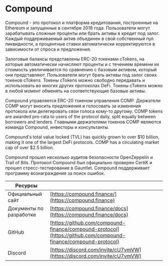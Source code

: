 # Compound

Compound - это протокол и платформа кредитования, построенные на Ethereum и запущенные в сентябре 2018 года. Пользователи могут зарабатывать сложные проценты или брать активы в кредит под залог. Каждый поддерживаемый актив объединен в свой собственный пул ликвидности, а процентные ставки автоматически корректируются в зависимости от спроса и предложения.

Залоговые балансы представлены ERC-20 токенами cTokens, на которые автоматически начисляют проценты и с течением времени их стоимость увеличивается по сравнению с базовым активом, который они представляют. Пользователи могут брать активы под залог своих токенов cTokens. Токены cTokens можно свободно передавать и использовать во многих других протоколах DeFi. Токены cTokens можно в любой момент обменять на соответствующие базовые активы.

Compound управляется ERC-20 токеном управления COMP. Держатели COMP могут вносить предложения и голосовать за изменения протокола или делегировать свои голоса кому-то другому. COMP tokens are awarded pro-rata to users of the protocol daily, split equally between borrowers and lenders. Главными держателями токенов COMP являются команда Compound, инвесторы и консультанты.

Compound's total value locked (TVL) has quickly grown to over $10 billion, making it one of the largest DeFi protocols. COMP has a circulating market cap of over $2.5 billion.

Compound прошел несколько аудитов безопасности OpenZeppelin и Trail of Bits. Протокол Compound был официально проверен CertiK и прошел стресс-тестирование в Gauntlet. Compound поддерживает программу вознаграждения за поиск ошибок.

| Ресурсы                 |                                                                                                                |
| ----------------------- | -------------------------------------------------------------------------------------------------------------- |
| Официальный сайт        | [https://compound.finance/](https://compound.finance)                                                          |
| Документы по разработке | [https://compound.finance/docs](https://compound.finance/docs)                                                 |
| GitHub                  | [https://github.com/compound-finance/compound-protocol](https://github.com/compound-finance/compound-protocol) |
| Discord                 | [https://discord.com/invite/cU7vmVW](https://discord.com/invite/cU7vmVW)                                       |
